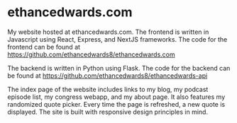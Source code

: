 # ethancedwards.com
My website hosted at ethancedwards.com. The frontend is written in Javascript using React, Express, and NextJS frameworks. 
The code for the frontend can be found at <https://github.com/ethancedwards8/ethancedwards.com>

The backend is written in Python using Flask. The code for the backend can be found at <https://github.com/ethancedwards8/ethancedwards-api>

The index page of the website includes links to my blog, my podcast episode list, my congress webapp, and my about page. 
It also features my randomized quote picker. Every time the page is refreshed, a new quote is displayed. The site is built
with responsive design principles in mind.

